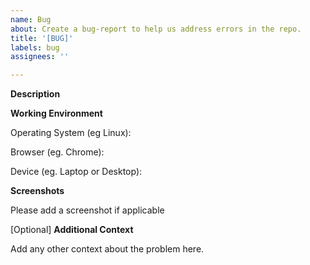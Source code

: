 ```yaml
---
name: Bug
about: Create a bug-report to help us address errors in the repo.
title: '[BUG]'
labels: bug
assignees: ''

---
```


**Description**

<!--A clear and concise description of what the bug is.-->

**Working Environment**

Operating System (eg Linux):

Browser (eg. Chrome):

Device (eg. Laptop or Desktop):

**Screenshots**

Please add a screenshot if applicable

[Optional] **Additional Context**

Add any other context about the problem here.